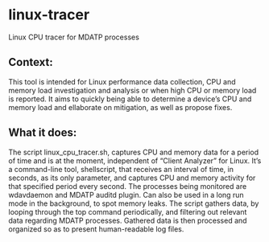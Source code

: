 # linux-tracer
Linux CPU tracer for MDATP processes

## Context:
This tool is intended for Linux performance data collection, CPU and memory load investigation and analysis or when high CPU or memory load is reported. 
It aims to quickly being able to determine a device’s CPU and memory load and ellaborate on mitigation, as well as propose fixes.
## What it does:
The script linux_cpu_tracer.sh, captures CPU and memory data for a period of time and is at the moment, independent of “Client Analyzer” for Linux. 
It’s a command-line tool, shellscript, that receives an interval of time, in seconds, as its only parameter, and captures CPU and memory activity for that specified period every second. The processes being monitored are wdavdaemon and MDATP auditd plugin. Can also be used in a long run mode in the background, to spot memory leaks.
The script gathers data, by looping through the top command periodically, and filtering out relevant data regarding MDATP processes. Gathered data is then processed and organized so as to present human-readable log files. 
